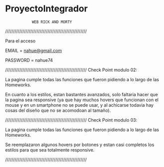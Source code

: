 # ProyectoIntegrador 
                WEB RICK AND MORTY
////////////////////////////////////////////////////

Para el acceso

EMAIL = nahue@gmail.com

PASSWORD = nahue74

////////////////////////////////////////////////////
Check Point modulo 02:


La pagina cumple todas las funciones que fueron pidiendo a lo largo de las Homeworks.


En cuanto a los estilos, estan bastantes avanzados, 
solo faltaria hacer que la pagina sea responsive 
(ya que hay muchos hovers que funcionan con el mouse y en un smartphone no se puede usar, 
y al achicarse todavia hay cosas del diseño que no se acomodoan al tamaño).

////////////////////////////////////////////////////
Check Point modulo 03:

La pagina cumple todas las funciones que fueron pidiendo a lo largo de las Homeworks.

Se reemplazaron algunos hovers por botones y estan casi completos los estilos para que sea totalmente responsive.

////////////////////////////////////////////////////